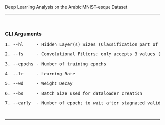 Deep Learning Analysis on the Arabic MNIST-esque Dataset

---

&nbsp;

### **CLI Arguments**

<pre>
1. --hl     - Hidden Layer(s) Sizes (Classification part of the Network)

2. --fs     - Convolutional Filters; only accepts 3 values (Feature Extraction part of the Network)

3. --epochs - Number of training epochs

4. --lr     - Learning Rate

5. --wd     - Weight Decay

6. --bs     - Batch Size used for dataloader creation

7. --early  - Number of epochs to wait after stagnated validation metrics before stopping the training
</pre>

&nbsp;

---